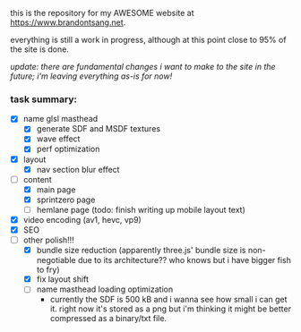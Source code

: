 this is the repository for my AWESOME website at https://www.brandontsang.net.

everything is still a work in progress, although at this point close to 95% of the site is done.

*update: there are fundamental changes i want to make to the site in the future; i'm leaving everything as-is for now!*

### task summary:

- [x] name glsl masthead
  - [x] generate SDF and MSDF textures
  - [x] wave effect
  - [x] perf optimization
- [x] layout
  - [x] nav section blur effect
- [ ] content
  - [x] main page
  - [x] sprintzero page
  - [ ] hemlane page (todo: finish writing up mobile layout text)
- [x] video encoding (av1, hevc, vp9)
- [x] SEO
- [ ] other polish!!!
  - [x] bundle size reduction (apparently three.js' bundle size is non-negotiable due to its architecture?? who knows but i have bigger fish to fry)
  - [x] fix layout shift
  - [ ] name masthead loading optimization
    - currently the SDF is 500 kB and i wanna see how small i can get it. right now it's stored as a png but i'm thinking it might be better compressed as a binary/txt file.
